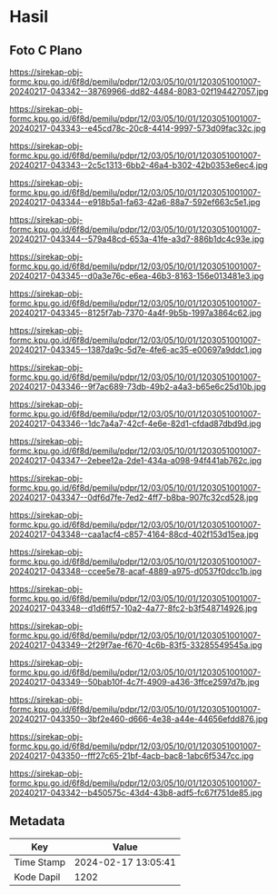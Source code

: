 # Hasil

## Foto C Plano

https://sirekap-obj-formc.kpu.go.id/6f8d/pemilu/pdpr/12/03/05/10/01/1203051001007-20240217-043342--38769966-dd82-4484-8083-02f194427057.jpg

https://sirekap-obj-formc.kpu.go.id/6f8d/pemilu/pdpr/12/03/05/10/01/1203051001007-20240217-043343--e45cd78c-20c8-4414-9997-573d09fac32c.jpg

https://sirekap-obj-formc.kpu.go.id/6f8d/pemilu/pdpr/12/03/05/10/01/1203051001007-20240217-043343--2c5c1313-6bb2-46a4-b302-42b0353e6ec4.jpg

https://sirekap-obj-formc.kpu.go.id/6f8d/pemilu/pdpr/12/03/05/10/01/1203051001007-20240217-043344--e918b5a1-fa63-42a6-88a7-592ef663c5e1.jpg

https://sirekap-obj-formc.kpu.go.id/6f8d/pemilu/pdpr/12/03/05/10/01/1203051001007-20240217-043344--579a48cd-653a-41fe-a3d7-886b1dc4c93e.jpg

https://sirekap-obj-formc.kpu.go.id/6f8d/pemilu/pdpr/12/03/05/10/01/1203051001007-20240217-043345--d0a3e76c-e6ea-46b3-8163-156e013481e3.jpg

https://sirekap-obj-formc.kpu.go.id/6f8d/pemilu/pdpr/12/03/05/10/01/1203051001007-20240217-043345--8125f7ab-7370-4a4f-9b5b-1997a3864c62.jpg

https://sirekap-obj-formc.kpu.go.id/6f8d/pemilu/pdpr/12/03/05/10/01/1203051001007-20240217-043345--1387da9c-5d7e-4fe6-ac35-e00697a9ddc1.jpg

https://sirekap-obj-formc.kpu.go.id/6f8d/pemilu/pdpr/12/03/05/10/01/1203051001007-20240217-043346--9f7ac689-73db-49b2-a4a3-b65e6c25d10b.jpg

https://sirekap-obj-formc.kpu.go.id/6f8d/pemilu/pdpr/12/03/05/10/01/1203051001007-20240217-043346--1dc7a4a7-42cf-4e6e-82d1-cfdad87dbd9d.jpg

https://sirekap-obj-formc.kpu.go.id/6f8d/pemilu/pdpr/12/03/05/10/01/1203051001007-20240217-043347--2ebee12a-2de1-434a-a098-94f441ab762c.jpg

https://sirekap-obj-formc.kpu.go.id/6f8d/pemilu/pdpr/12/03/05/10/01/1203051001007-20240217-043347--0df6d7fe-7ed2-4ff7-b8ba-907fc32cd528.jpg

https://sirekap-obj-formc.kpu.go.id/6f8d/pemilu/pdpr/12/03/05/10/01/1203051001007-20240217-043348--caa1acf4-c857-4164-88cd-402f153d15ea.jpg

https://sirekap-obj-formc.kpu.go.id/6f8d/pemilu/pdpr/12/03/05/10/01/1203051001007-20240217-043348--ccee5e78-acaf-4889-a975-d0537f0dcc1b.jpg

https://sirekap-obj-formc.kpu.go.id/6f8d/pemilu/pdpr/12/03/05/10/01/1203051001007-20240217-043348--d1d6ff57-10a2-4a77-8fc2-b3f548714926.jpg

https://sirekap-obj-formc.kpu.go.id/6f8d/pemilu/pdpr/12/03/05/10/01/1203051001007-20240217-043349--2f29f7ae-f670-4c6b-83f5-33285549545a.jpg

https://sirekap-obj-formc.kpu.go.id/6f8d/pemilu/pdpr/12/03/05/10/01/1203051001007-20240217-043349--50bab10f-4c7f-4909-a436-3ffce2597d7b.jpg

https://sirekap-obj-formc.kpu.go.id/6f8d/pemilu/pdpr/12/03/05/10/01/1203051001007-20240217-043350--3bf2e460-d666-4e38-a44e-44656efdd876.jpg

https://sirekap-obj-formc.kpu.go.id/6f8d/pemilu/pdpr/12/03/05/10/01/1203051001007-20240217-043350--fff27c65-21bf-4acb-bac8-1abc6f5347cc.jpg

https://sirekap-obj-formc.kpu.go.id/6f8d/pemilu/pdpr/12/03/05/10/01/1203051001007-20240217-043342--b450575c-43d4-43b8-adf5-fc67f751de85.jpg


## Metadata

| Key        | Value               |
| ---------- | ------------------- |
| Time Stamp | 2024-02-17 13:05:41 |
| Kode Dapil | 1202                |



